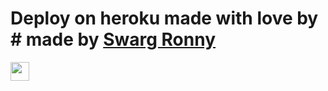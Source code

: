 
 
# Deploy on heroku made with love by # made by [Swarg Ronny](http://t.me/SwargOmegaOp) 


<a href="https://dashboard.heroku.com/new?template=https://github.com/testingsir/TelegramSaveRestrected)">
     <img height="30px" src="https://img.shields.io/badge/Deploy%20To%20Heroku-blueviolet?style=for-the-badge&logo=heroku">
  </a>
